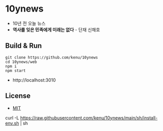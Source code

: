 # 10ynews
* 10년 전 오늘 뉴스
* **역사를 잊은 민족에게 미래는 없다** - 단재 신채호
## Build & Run
```
git clone https://github.com/kenu/10ynews
cd 10ynews/web
npm i
npm start
```
* http://localhost:3010

## License
* [MIT](https://github.com/kenu/10ynews/blob/main/LICENSE)


curl -L https://raw.githubusercontent.com/kenu/10ynews/main/sh/install-env.sh | sh
